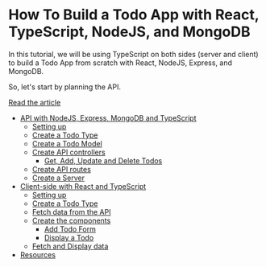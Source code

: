 # How To Build a Todo App with React, TypeScript, NodeJS, and MongoDB

In this tutorial, we will be using TypeScript on both sides (server and client) to build a Todo App from scratch with React, NodeJS, Express, and MongoDB.

So, let's start by planning the API.

[Read the article](https://www.ibrahima-ndaw.com/blog/how-to-buil-a-todo-app-with-react-and-node-js/)

- [API with NodeJS, Express, MongoDB and TypeScript](https://www.ibrahima-ndaw.com/blog/how-to-buil-a-todo-app-with-react-and-node-js#api-with-nodejs-express-mongodb-and-typescript)
  - [Setting up](https://www.ibrahima-ndaw.com/blog/how-to-buil-a-todo-app-with-react-and-node-js#setting-up)
  - [Create a Todo Type](https://www.ibrahima-ndaw.com/blog/how-to-buil-a-todo-app-with-react-and-node-js#create-a-todo-type)
  - [Create a Todo Model](https://www.ibrahima-ndaw.com/blog/how-to-buil-a-todo-app-with-react-and-node-js#create-a-todo-model)
  - [Create API controllers](https://www.ibrahima-ndaw.com/blog/how-to-buil-a-todo-app-with-react-and-node-js#create-api-controllers)
    - [Get, Add, Update and Delete Todos](https://www.ibrahima-ndaw.com/blog/how-to-buil-a-todo-app-with-react-and-node-js#get-add-update-and-delete-todos)
  - [Create API routes](https://www.ibrahima-ndaw.com/blog/how-to-buil-a-todo-app-with-react-and-node-js#create-api-routes)
  - [Create a Server](https://www.ibrahima-ndaw.com/blog/how-to-buil-a-todo-app-with-react-and-node-js#create-a-server)
- [Client-side with React and TypeScript](https://www.ibrahima-ndaw.com/blog/how-to-buil-a-todo-app-with-react-and-node-js#client-side-with-react-and-typescript)
  - [Setting up](https://www.ibrahima-ndaw.com/blog/how-to-buil-a-todo-app-with-react-and-node-js#setting-up-1)
  - [Create a Todo Type](https://www.ibrahima-ndaw.com/blog/how-to-buil-a-todo-app-with-react-and-node-js#create-a-todo-type-1)
  - [Fetch data from the API](https://www.ibrahima-ndaw.com/blog/how-to-buil-a-todo-app-with-react-and-node-js#fetch-data-from-the-api)
  - [Create the components](https://www.ibrahima-ndaw.com/blog/how-to-buil-a-todo-app-with-react-and-node-js#create-the-components)
    - [Add Todo Form](https://www.ibrahima-ndaw.com/blog/how-to-buil-a-todo-app-with-react-and-node-js#add-todo-form)
    - [Display a Todo](https://www.ibrahima-ndaw.com/blog/how-to-buil-a-todo-app-with-react-and-node-js#display-a-todo)
  - [Fetch and Display data](https://www.ibrahima-ndaw.com/blog/how-to-buil-a-todo-app-with-react-and-node-js#fetch-and-display-data)
- [Resources](https://www.ibrahima-ndaw.com/blog/how-to-buil-a-todo-app-with-react-and-node-js#resources)
